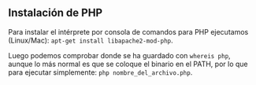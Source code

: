 ## Instalación de PHP
Para instalar el intérprete por consola de comandos para PHP ejecutamos (Linux/Mac): `apt-get install libapache2-mod-php`.

Luego podemos comprobar donde se ha guardado con `whereis php`, aunque lo más normal es que se coloque el binario en el PATH, por lo que para ejecutar simplemente: `php nombre_del_archivo.php`.